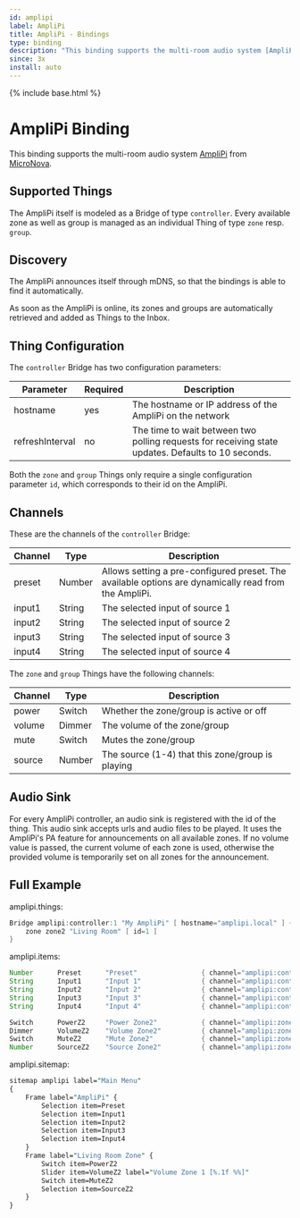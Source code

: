 ```yaml
---
id: amplipi
label: AmpliPi
title: AmpliPi - Bindings
type: binding
description: "This binding supports the multi-room audio system [AmpliPi](http://www.amplipi.com/) from [MicroNova](http://www.micro-nova.com/)."
since: 3x
install: auto
---
```


<!-- Attention authors: Do not edit directly. Please add your changes to the appropriate source repository -->

{% include base.html %}

# AmpliPi Binding

This binding supports the multi-room audio system [AmpliPi](http://www.amplipi.com/) from [MicroNova](http://www.micro-nova.com/).

## Supported Things

The AmpliPi itself is modeled as a Bridge of type `controller`.
Every available zone as well as group is managed as an individual Thing of type `zone` resp. `group`.

## Discovery

The AmpliPi announces itself through mDNS, so that the bindings is able to find it automatically.

As soon as the AmpliPi is online, its zones and groups are automatically retrieved and added as Things to the Inbox.

## Thing Configuration

The `controller` Bridge has two configuration parameters:

| Parameter       | Required | Description                                                                                        |
|-----------------|----------|----------------------------------------------------------------------------------------------------|
| hostname        | yes      | The hostname or IP address of the AmpliPi on the network                                           |
| refreshInterval | no       | The time to wait between two polling requests for receiving state updates. Defaults to 10 seconds. |

Both the `zone` and `group` Things only require a single configuration parameter `id`, which corresponds to their id on the AmpliPi.

## Channels

These are the channels of the `controller` Bridge:

| Channel  | Type   | Description                                                                                          |
|----------|--------|------------------------------------------------------------------------------------------------------|
| preset   | Number | Allows setting a pre-configured preset. The available options are dynamically read from the AmpliPi. |
| input1   | String | The selected input of source 1                                                                       |
| input2   | String | The selected input of source 2                                                                       |
| input3   | String | The selected input of source 3                                                                       |
| input4   | String | The selected input of source 4                                                                       |

The `zone` and `group` Things have the following channels:

| Channel  | Type   | Description                                        |
|----------|--------|----------------------------------------------------|
| power    | Switch | Whether the zone/group is active or off            |
| volume   | Dimmer | The volume of the zone/group                       |
| mute     | Switch | Mutes the zone/group                               |
| source   | Number | The source (1-4) that this zone/group is playing   |

## Audio Sink

For every AmpliPi controller, an audio sink is registered with the id of the thing.
This audio sink accepts urls and audio files to be played.
It uses the AmpliPi's PA feature for announcements on all available zones.
If no volume value is passed, the current volume of each zone is used, otherwise the provided volume is temporarily set on all zones for the announcement.

## Full Example

amplipi.things:

```java
Bridge amplipi:controller:1 "My AmpliPi" [ hostname="amplipi.local" ] {
    zone zone2 "Living Room" [ id=1 ]
}
```

amplipi.items:

```java
Number      Preset      "Preset"                { channel="amplipi:controller:1:preset" }
String      Input1      "Input 1"               { channel="amplipi:controller:1:input1" }
String      Input2      "Input 2"               { channel="amplipi:controller:1:input2" }
String      Input3      "Input 3"               { channel="amplipi:controller:1:input3" }
String      Input4      "Input 4"               { channel="amplipi:controller:1:input4" }

Switch      PowerZ2     "Power Zone2"           { channel="amplipi:zone:1:zone2:power" }
Dimmer      VolumeZ2    "Volume Zone2"          { channel="amplipi:zone:1:zone2:volume" }
Switch      MuteZ2      "Mute Zone2"            { channel="amplipi:zone:1:zone2::mute" }
Number      SourceZ2    "Source Zone2"          { channel="amplipi:zone:1:zone2::source" }
```

amplipi.sitemap:

```perl
sitemap amplipi label="Main Menu"
{
    Frame label="AmpliPi" {
        Selection item=Preset
        Selection item=Input1
        Selection item=Input2
        Selection item=Input3
        Selection item=Input4
    }
    Frame label="Living Room Zone" {
        Switch item=PowerZ2
        Slider item=VolumeZ2 label="Volume Zone 1 [%.1f %%]"
        Switch item=MuteZ2
        Selection item=SourceZ2
    }
}
```
